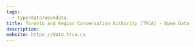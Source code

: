 ```yaml
---
tags:
  - type/data/opendata
title: Toronto and Region Conservation Authority (TRCA) - Open Data
description:
website: https://data.trca.ca
---
```

